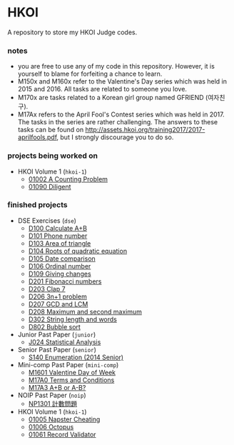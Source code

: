 # HKOI
A repository to store my HKOI Judge codes.

### notes
* you are free to use any of my code in this repository. However, it is yourself to blame for forfeiting a chance to learn.
* M150x and M160x refer to the Valentine's Day series which was held in 2015 and 2016. All tasks are related to someone you love.
* M170x are tasks related to a Korean girl group named GFRIEND (여자친구).
* M17Ax refers to the April Fool's Contest series which was held in 2017. The tasks in the series are rather challenging. The answers to these tasks can be found on http://assets.hkoi.org/training2017/2017-aprilfools.pdf, but I strongly discourage you to do so.

### projects being worked on
* HKOI Volume 1 (`hkoi-1`)
  * [01002 A Counting Problem](https://github.com/ArceusMaster0493/hkoi/blob/master/hkoi-1/01002%20A%20Counting%20Problem.java)
  * [01090 Diligent](https://github.com/ArceusMaster0493/hkoi/blob/master/hkoi-1/01090%20Diligent.c)

### finished projects
* DSE Exercises (`dse`)
  * [D100 Calculate A+B](https://github.com/ArceusMaster0493/hkoi/blob/master/dse/D100%20Calculate%20A%2BB.c)
  * [D101 Phone number](https://github.com/ArceusMaster0493/hkoi/blob/master/dse/D101%20Phone%20number.c)
  * [D103 Area of triangle](https://github.com/ArceusMaster0493/hkoi/blob/master/dse/D103%20Area%20of%20triangle.c)
  * [D104 Roots of quadratic equation](https://github.com/ArceusMaster0493/hkoi/blob/master/dse/D104%20Roots%20of%20quadratic%20equation.c)
  * [D105 Date comparison](https://github.com/ArceusMaster0493/hkoi/blob/master/dse/D105%20Date%20comparison.c)
  * [D106 Ordinal number](https://github.com/ArceusMaster0493/hkoi/blob/master/dse/D106%20Ordinal%20number.c)
  * [D109 Giving changes](https://github.com/ArceusMaster0493/hkoi/blob/master/dse/D109%20Giving%20changes.c)
  * [D201 Fibonacci numbers](https://github.com/ArceusMaster0493/hkoi/blob/master/dse/D201%20Fibonacci%20numbers.c)
  * [D203 Clap 7](https://github.com/ArceusMaster0493/hkoi/blob/master/dse/D203%20Clap%207.c)
  * [D206 3n+1 problem](https://github.com/ArceusMaster0493/hkoi/blob/master/dse/D206%203n%2B1%20problem.c)
  * [D207 GCD and LCM](https://github.com/ArceusMaster0493/hkoi/blob/master/dse/D207%20GCD%20and%20LCM.c)
  * [D208 Maximum and second maximum](https://github.com/ArceusMaster0493/hkoi/blob/master/dse/D208%20Maximum%20and%20second%20maximum.c)
  * [D302 String length and words](https://github.com/ArceusMaster0493/hkoi/blob/master/dse/D302%20String%20length%20and%20words.c)
  * [D802 Bubble sort](https://github.com/ArceusMaster0493/hkoi/blob/master/dse/D802%20Bubble%20sort.c)
* Junior Past Paper (`junior`)
  * [J024 Statistical Analysis](https://github.com/ArceusMaster0493/hkoi/blob/master/junior/J024%20Statistic%20Analysis.c)
* Senior Past Paper (`senior`)
  * [S140 Enumeration (2014 Senior)](https://github.com/ArceusMaster0493/hkoi/blob/master/senior/S140%20Enumeration%20(2014%20Senior).c)
* Mini-comp Past Paper (`mini-comp`)
  * [M1601 Valentine Day of Week](https://github.com/ArceusMaster0493/hkoi/blob/master/mini-comp/M1601%20Valentine%20Day%20of%20Week.c)
  * [M17A0 Terms and Conditions](https://github.com/ArceusMaster0493/hkoi/blob/master/mini-comp/M17A0%20Terms%20and%20Conditions.c)
  * [M17A3 A+B or A-B?](https://github.com/ArceusMaster0493/hkoi/blob/master/mini-comp/M17A3%20A%2BB%20or%20A-B%3F.c)
* NOIP Past Paper (`noip`)
  * [NP1301 計數問題](https://github.com/ArceusMaster0493/hkoi/blob/master/noip/NP1301%20%E8%A8%88%E6%95%B8%E5%95%8F%E9%A1%8C.c)
* HKOI Volume 1 (`hkoi-1`)
  * [01005 Napster Cheating](https://github.com/ArceusMaster0493/hkoi/blob/master/hkoi-1/01005%20Napster%20Cheating.c)
  * [01006 Octopus](https://github.com/ArceusMaster0493/hkoi/blob/master/hkoi-1/01006%20Octopus.c)
  * [01061 Record Validator](https://github.com/ArceusMaster0493/hkoi/blob/master/hkoi-1/01061%20Record%20Validator.c)
